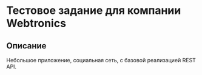 # Тестовое задание для компании Webtronics

## Описание

Небольшое приложение, социальная сеть, с базовой реализацией REST API.
